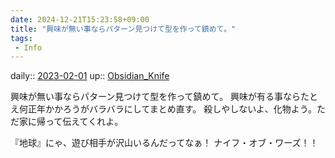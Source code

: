 ```yaml
---
date: 2024-12-21T15:23:58+09:00
title: "興味が無い事ならパターン見つけて型を作って鎮めて。"
tags:
 - Info
---
```


daily:: [2023-02-01](/Daily_Note/2023-02-01.md)
up:: [Obsidian_Knife](Bar/Novel/Nacaria/Obsidian_Knife.md)

興味が無い事ならパターン見つけて型を作って鎮めて。
興味が有る事ならたとえ何正年かかろうがバラバラにしてまとめ直す。
殺しやしないよ、化物よう。ただ家に帰って伝えてくれよ。

『地球』にゃ、遊び相手が沢山いるんだってなぁ！
ナイフ・オブ・ワーズ！！